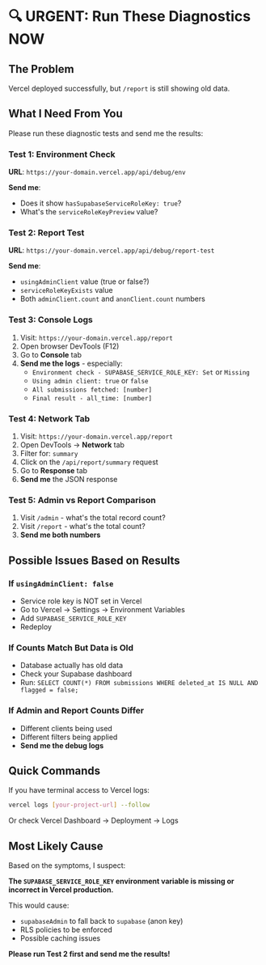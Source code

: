 # 🔍 URGENT: Run These Diagnostics NOW

## The Problem
Vercel deployed successfully, but `/report` is still showing old data.

## What I Need From You

Please run these diagnostic tests and send me the results:

### Test 1: Environment Check
**URL**: `https://your-domain.vercel.app/api/debug/env`

**Send me**:
- Does it show `hasSupabaseServiceRoleKey: true`?
- What's the `serviceRoleKeyPreview` value?

### Test 2: Report Test
**URL**: `https://your-domain.vercel.app/api/debug/report-test`

**Send me**:
- `usingAdminClient` value (true or false?)
- `serviceRoleKeyExists` value
- Both `adminClient.count` and `anonClient.count` numbers

### Test 3: Console Logs
1. Visit: `https://your-domain.vercel.app/report`
2. Open browser DevTools (F12)
3. Go to **Console** tab
4. **Send me the logs** - especially:
   - `Environment check - SUPABASE_SERVICE_ROLE_KEY: Set` or `Missing`
   - `Using admin client: true` or `false`
   - `All submissions fetched: [number]`
   - `Final result - all_time: [number]`

### Test 4: Network Tab
1. Visit: `https://your-domain.vercel.app/report`
2. Open DevTools → **Network** tab
3. Filter for: `summary`
4. Click on the `/api/report/summary` request
5. Go to **Response** tab
6. **Send me** the JSON response

### Test 5: Admin vs Report Comparison
1. Visit `/admin` - what's the total record count?
2. Visit `/report` - what's the total count?
3. **Send me both numbers**

## Possible Issues Based on Results

### If `usingAdminClient: false`
- Service role key is NOT set in Vercel
- Go to Vercel → Settings → Environment Variables
- Add `SUPABASE_SERVICE_ROLE_KEY`
- Redeploy

### If Counts Match But Data is Old
- Database actually has old data
- Check your Supabase dashboard
- Run: `SELECT COUNT(*) FROM submissions WHERE deleted_at IS NULL AND flagged = false;`

### If Admin and Report Counts Differ
- Different clients being used
- Different filters being applied
- **Send me the debug logs**

## Quick Commands

If you have terminal access to Vercel logs:
```bash
vercel logs [your-project-url] --follow
```

Or check Vercel Dashboard → Deployment → Logs

## Most Likely Cause

Based on the symptoms, I suspect:

**The `SUPABASE_SERVICE_ROLE_KEY` environment variable is missing or incorrect in Vercel production.**

This would cause:
- `supabaseAdmin` to fall back to `supabase` (anon key)
- RLS policies to be enforced
- Possible caching issues

**Please run Test 2 first and send me the results!**

